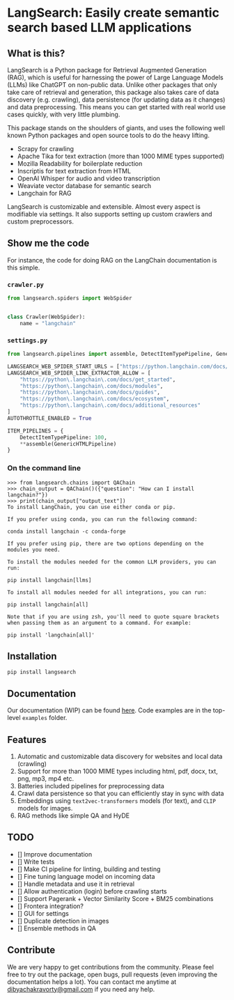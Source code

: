 # LangSearch: Easily create semantic search based LLM applications

## What is this?

LangSearch is a Python package for Retrieval Augmented Generation (RAG), which is useful for harnessing the power of 
Large Language Models (LLMs) like ChatGPT on non-public data. Unlike other packages that only take care of retrieval and generation,
this package also takes care of data discovery (e.g. crawling), data persistence (for updating data as it changes) and data 
preprocessing. This means you can get started with real world use cases quickly, with very little plumbing.

This package stands on the shoulders of giants, and uses the following well known Python packages and open source 
tools to do the heavy lifting.

- Scrapy for crawling
- Apache Tika for text extraction (more than 1000 MIME types supported)
- Mozilla Readability for boilerplate reduction
- Inscriptis for text extraction from HTML
- OpenAI Whisper for audio and video transcription
- Weaviate vector database for semantic search 
- Langchain for RAG

LangSearch is customizable and extensible. Almost every aspect is modifiable via settings. It also supports setting up 
custom crawlers and custom preprocessors.

## Show me the code

For instance, the code for doing RAG on the LangChain documentation is this simple.

### `crawler.py`

```python
from langsearch.spiders import WebSpider


class Crawler(WebSpider):
    name = "langchain"
```

### `settings.py`

```python
from langsearch.pipelines import assemble, DetectItemTypePipeline, GenericHTMLPipeline

LANGSEARCH_WEB_SPIDER_START_URLS = ["https://python.langchain.com/docs/get_started/introduction"]
LANGSEARCH_WEB_SPIDER_LINK_EXTRACTOR_ALLOW = [
    "https://python\.langchain\.com/docs/get_started",
    "https://python\.langchain\.com/docs/modules",
    "https://python\.langchain\.com/docs/guides",
    "https://python\.langchain\.com/docs/ecosystem",
    "https://python\.langchain\.com/docs/additional_resources"
]
AUTOTHROTTLE_ENABLED = True

ITEM_PIPELINES = {
    DetectItemTypePipeline: 100,
    **assemble(GenericHTMLPipeline)
}
```

### On the command line

```
>>> from langsearch.chains import QAChain
>>> chain_output = QAChain()({"question": "How can I install langchain?"})
>>> print(chain_output["output_text"])
To install LangChain, you can use either conda or pip. 

If you prefer using conda, you can run the following command:

conda install langchain -c conda-forge

If you prefer using pip, there are two options depending on the modules you need. 

To install the modules needed for the common LLM providers, you can run:

pip install langchain[llms]

To install all modules needed for all integrations, you can run:

pip install langchain[all]

Note that if you are using zsh, you'll need to quote square brackets when passing them as an argument to a command. For example:

pip install 'langchain[all]'
```

## Installation

```
pip install langsearch
```

## Documentation 

Our documentation (WIP) can be found [here](https://langsearch.dibya.online). Code examples are in the
top-level `examples` folder.

## Features

1. Automatic and customizable data discovery for websites and local data (crawling)
2. Support for more than 1000 MIME types including html, pdf, docx, txt, png, mp3, mp4 etc.
3. Batteries included pipelines for preprocessing data
4. Crawl data persistence so that you can efficiently stay in sync with data
5. Embeddings using `text2vec-transformers` models (for text), and `CLIP` models for images.
6. RAG methods like simple QA and HyDE

## TODO

- [] Improve documentation
- [] Write tests
- [] Make CI pipeline for linting, building and testing
- [] Fine tuning language model on incoming data
- [] Handle metadata and use it in retrieval
- [] Allow authentication (login) before crawling starts 
- [] Support Pagerank + Vector Similarity Score + BM25 combinations
- [] Frontera integration? 
- [] GUI for settings
- [] Duplicate detection in images
- [] Ensemble methods in QA

## Contribute

We are very happy to get contributions from the community. Please feel free to try out the package, open bugs, 
pull requests (even improving the documentation helps a lot). You can contact me anytime at 
dibyachakravorty@gmail.com if you need any help. 